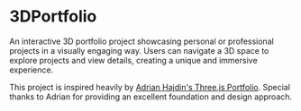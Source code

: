 # 3DPortfolio

An interactive 3D portfolio project showcasing personal or professional projects in a visually engaging way. Users can navigate a 3D space to explore projects and view details, creating a unique and immersive experience.

This project is inspired heavily by [Adrian Hajdin's Three.js Portfolio](https://github.com/adrianhajdin/threejs-portfolio). 
Special thanks to Adrian for providing an excellent foundation and design approach.